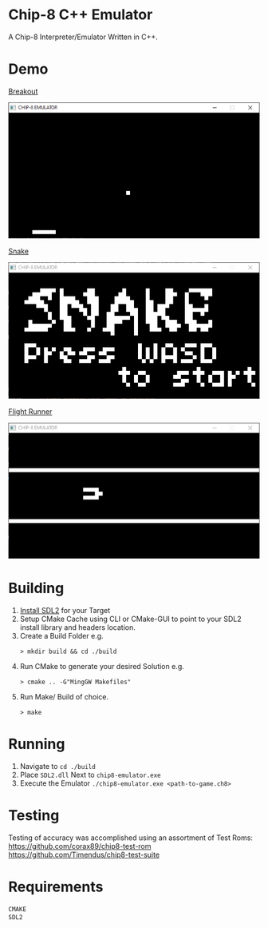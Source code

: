 # Chip-8 C++ Emulator
A Chip-8 Interpreter/Emulator Written in C++.

# Demo
[Breakout](https://github.com/JohnEarnest/chip8Archive/tree/master/src/br8kout)

![Breakout](/demo/CHIP-8_EMULATOR_breakout.gif)

[Snake](https://github.com/JohnEarnest/chip8Archive/tree/master/src/snake)

![Snake](/demo/CHIP-8_EMULATOR_snake.gif)

[Flight Runner](https://github.com/JohnEarnest/chip8Archive/tree/master/src/flightrunner)

![FlightRunner](/demo/CHIP-8_EMULATOR_flightrunner.gif)


# Building
1. [Install SDL2](https://github.com/libsdl-org/SDL/releases/tag/release-2.26.5) for your Target
2. Setup CMake Cache using CLI or CMake-GUI to point to your SDL2 install library and headers location.
3. Create a Build Folder e.g.
   ```
   > mkdir build && cd ./build
   ```
4. Run CMake to generate your desired Solution e.g.
   ```
   > cmake .. -G"MingGW Makefiles"
   ```
5. Run Make/ Build of choice.
   ```
   > make
   ``` 

# Running
1. Navigate to ``` cd ./build ``` 
2. Place ```SDL2.dll``` Next to ```chip8-emulator.exe```
3. Execute the Emulator ``` ./chip8-emulator.exe <path-to-game.ch8> ```

# Testing
Testing of accuracy was accomplished using an assortment of Test Roms:
https://github.com/corax89/chip8-test-rom
https://github.com/Timendus/chip8-test-suite

# Requirements
```
CMAKE
SDL2
```
